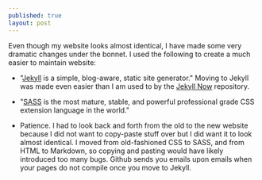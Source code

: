 ```yaml
---
published: true
layout: post
---
```



Even though my website looks almost identical, I have made some very dramatic changes under the bonnet. I used the following to create a much easier to maintain website:

- "[Jekyll](https://jekyllrb.com/) is a simple, blog-aware, static site generator." Moving to Jekyll was made even easier than I am used to by the [Jekyll Now](https://github.com/barryclark/jekyll-now) repository. 

- "[SASS](http://sass-lang.com/) is the most mature, stable, and powerful professional grade CSS extension language in the world."

- Patience. I had to look back and forth from the old to the new website because I did not want to copy-paste stuff over but I did want it to look almost identical. I moved from old-fashioned CSS to SASS, and from HTML to Markdown, so copying and pasting would have likely introduced too many bugs. Github sends you emails upon emails when your pages do not compile once you move to Jekyll.
